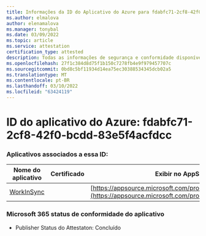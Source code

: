 ```yaml
---
title: Informações da ID do Aplicativo do Azure para fdabfc71-2cf8-42f0-bcdd-83e5f4acfdcc
ms.author: elmalova
author: elenamalova
ms.manager: tonybal
ms.date: 03/09/2022
ms.topic: article
ms.service: attestation
certification_type: attested
description: Todas as informações de segurança e conformidade disponíveis para fdabfc71-2cf8-42f0-bcdd-83e5f4acfdcc.
ms.openlocfilehash: 27f1c384d8d75f1b150c7278fb4e9f979457707c
ms.sourcegitcommit: 0bd8c5bf11934d14ea75ec30388534345dcb02a5
ms.translationtype: MT
ms.contentlocale: pt-BR
ms.lasthandoff: 03/10/2022
ms.locfileid: "63424119"
---
```

# <a name="azure-app-id-fdabfc71-2cf8-42f0-bcdd-83e5f4acfdcc"></a>ID do aplicativo do Azure: fdabfc71-2cf8-42f0-bcdd-83e5f4acfdcc


### <a name="apps-associated-with-this-id"></a>Aplicativos associados a essa ID:
| **Nome do aplicativo** | **Certificado** | **Exibir no AppSource** |
|--------------|---------------|-----------------------|
| [WorkInSync](https://docs.microsoft.com/microsoft-365-app-certification/forward/WA200002974) |  | [https://appsource.microsoft.com/product/office/WA200002974](https://appsource.microsoft.com/product/office/WA200002974) |

### <a name="microsoft-365-app-compliance-status"></a>Microsoft 365 status de conformidade do aplicativo
- Publisher Status do Attestaton: Concluído

